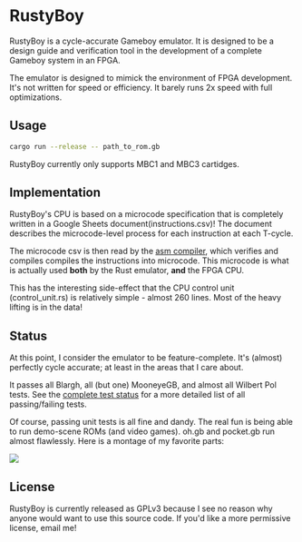 # RustyBoy

RustyBoy is a cycle-accurate Gameboy emulator. It is designed to be a design guide and verification
tool in the development of a complete Gameboy system in an FPGA.

The emulator is designed to mimick the environment of FPGA development. It's not written for speed
or efficiency. It barely runs 2x speed with full optimizations.

## Usage

```bash
cargo run --release -- path_to_rom.gb
```

RustyBoy currently only supports MBC1 and MBC3 cartidges.

## Implementation

RustyBoy's CPU is based on a microcode specification that is completely written in a Google Sheets
document(instructions.csv)! The document describes the microcode-level process for each instruction
at each T-cycle.

The microcode csv is then read by the [asm compiler](soc/src/cpu/asm), which verifies and compiles
compiles the instructions into microcode. This microcode is what is actually used **both** by the
Rust emulator, **and** the FPGA CPU.

This has the interesting side-effect that the CPU control unit (control_unit.rs) is relatively
simple - almost 260 lines. Most of the heavy lifting is in the data!

## Status

At this point, I consider the emulator to be feature-complete. It's (almost) perfectly cycle
accurate; at least in the areas that I care about.

It passes all Blargh, all (but one) MooneyeGB, and almost all Wilbert Pol tests. See the [complete
test status](docs/test_details.md) for a more detailed list of all passing/failing tests.

Of course, passing unit tests is all fine and dandy. The real fun is being able to run demo-scene
ROMs (and video games). oh.gb and pocket.gb run almost flawlessly. Here is a montage of my favorite
parts:

<image src="docs/rustyboy.gif" class="center" />


## License

RustyBoy is currently released as GPLv3 because I see no reason why anyone would want to use this
source code. If you'd like a more permissive license, email me!
